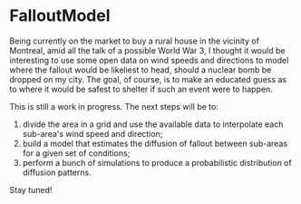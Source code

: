 # FalloutModel

Being currently on the market to buy a rural house in the vicinity of Montreal, amid all the talk of a possible World War 3, I thought it would be interesting to use some open data on wind speeds and directions to model where the fallout would be likeliest to head, should a nuclear bomb be dropped on my city. The goal, of course, is to make an educated guess as to where it would be safest to shelter if such an event were to happen.

This is still a work in progress. The next steps will be to:  
1. divide the area in a grid and use the available data to interpolate each sub-area's wind speed and direction;
2. build a model that estimates the diffusion of fallout between sub-areas for a given set of conditions;
3. perform a bunch of simulations to produce a probabilistic distribution of diffusion patterns.

Stay tuned!
